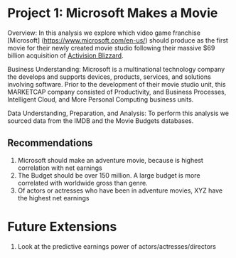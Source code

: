 # Project 1: Microsoft Makes a Movie

Overview:
In this analysis we explore which video game franchise [Microsoft] (https://www.microsoft.com/en-us/) should produce as the first movie for their newly created movie studio following their massive $69 billion acquisition of [Activision Blizzard](https://www.activisionblizzard.com/content/atvi/activisionblizzard/ab-touchui/ab/web/en/home.html).

Business Understanding:
Microsoft is a multinational technology company the develops and supports devices, products, services, and solutions involving software. Prior to the development of their movie studio unit, this MARKETCAP company consisted of Productivity, and Business Processes, Intelligent Cloud, and More Personal Computing business units.

Data Understanding, Preparation, and Analysis:
To perform this analysis we sourced data from the IMDB and the Movie Budgets databases. 

## Recommendations
1) Microsoft should make an adventure movie, because is highest correlation with net earnings
2) The Budget should be over 150 million.  A large budget is more correlated with worldwide gross than genre.
3) Of actors or actresses who have been in adventure movies, XYZ have the highest net earnings

# Future Extensions
1) Look at the predictive earnings power of actors/actresses/directors
